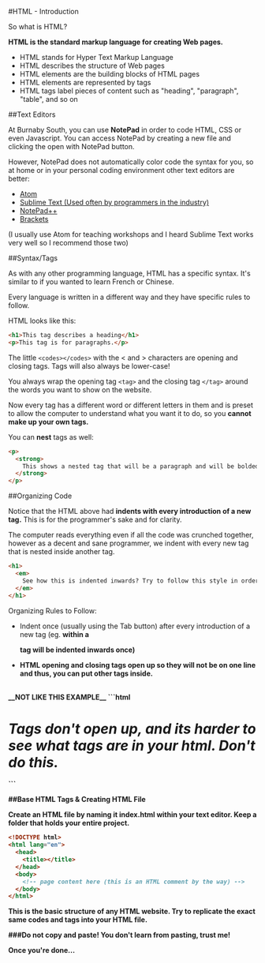 #HTML - Introduction

So what is HTML?

__HTML is the standard markup language for creating Web pages.__

* HTML stands for Hyper Text Markup Language
* HTML describes the structure of Web pages
* HTML elements are the building blocks of HTML pages
* HTML elements are represented by tags
* HTML tags label pieces of content such as "heading", "paragraph", "table", and so on

##Text Editors

At Burnaby South, you can use __NotePad__ in order to code HTML, CSS or even Javascript. You can access NotePad by creating a new file and clicking the open with NotePad button.

However, NotePad does not automatically color code the syntax for you, so at home or in your personal coding environment other text editors are better:

* [Atom](https://atom.io/)
* [Sublime Text (Used often by programmers in the industry)](http://www.sublimetext.com/)
* [NotePad++](https://notepad-plus-plus.org/)
* [Brackets](http://brackets.io/)

(I usually use Atom for teaching workshops and I heard Sublime Text works very well so I recommend those two)

##Syntax/Tags

As with any other programming language, HTML has a specific syntax. It's similar to if you wanted to learn French or Chinese. 

Every language is written in a different way and they have specific rules to follow.

HTML looks like this:
```html
<h1>This tag describes a heading</h1>
<p>This tag is for paragraphs.</p>
```
The little ```<codes></codes>``` with the < and > characters are opening and closing tags. Tags will also always be lower-case!

You always wrap the opening tag ```<tag>``` and the closing tag ```</tag>``` around the words you want to show on the website.

Now every tag has a different word or different letters in them and is preset to allow the computer to understand what you want it to do, so you __cannot make up your own tags.__

You can __nest__ tags as well:
```html
<p>
  <strong>
    This shows a nested tag that will be a paragraph and will be bolded.
  </strong>
</p>
```

##Organizing Code

Notice that the HTML above had __indents with every introduction of a new tag.__ This is for the programmer's sake and for clarity.

The computer reads everything even if all the code was crunched together, however as a decent and sane programmer, we indent with every new tag that is nested inside another tag.

```html
<h1>
  <em>
    See how this is indented inwards? Try to follow this style in order for maximum clarity in your code. Plus all the tags open up.
  </em>
</h1>
```

Organizing Rules to Follow:
* Indent once (usually using the Tab button) after every introduction of a new tag (eg. <strong> within a <p> tag will be indented inwards once)
* HTML opening and closing tags open up so they will not be on one line and thus, you can put other tags inside.

<br>
__NOT LIKE THIS EXAMPLE__
```html
<h1><em>Tags don't open up, and its harder to see what tags are in your html. Don't do this.</em></h1>
```

##Base HTML Tags & Creating HTML File

Create an HTML file by naming it index.html within your text editor. Keep a folder that holds your entire project.

```html
<!DOCTYPE html>
<html lang="en">
  <head>
    <title></title>
  </head>
  <body>
    <!-- page content here (this is an HTML comment by the way) -->
  </body>
</html>
```

This is the basic structure of any HTML website. Try to replicate the exact same codes and tags into your HTML file. 

###Do __not__ copy and paste! You don't learn from pasting, trust me!

Once you're done...
[]()
